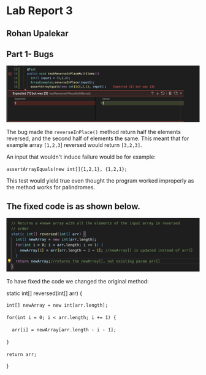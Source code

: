 # Lab Report 3
## Rohan Upalekar

## Part 1- Bugs


![Image](reverseInPlaceBug.png)

The bug made the `reverseInPlace()` method return half the elements reversed, and the second half of elements the same. This meant that for example array `[1,2,3`] reversed would return `[3,2,3]`.


An input that wouldn't induce failure would be for example: 


`assertArrayEquals(new int[]{1,2,1}, {1,2,1};` 

This test would yield true even thought the program worked improperly as the method works for palindromes. 


## The fixed code is as shown below.
![Image](reversedArrUpdated.png)

To have fixed the code we changed the original method:

static int[] reversed(int[] arr) {

    int[] newArray = new int[arr.length];
    
    for(int i = 0; i < arr.length; i += 1) {
    
      arr[i] = newArray[arr.length - i - 1];
      
    }
    
    return arr;
    
  } 



